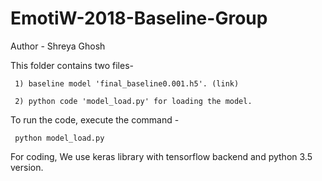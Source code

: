 # EmotiW-2018-Baseline-Group
Author - Shreya Ghosh

This folder contains two files-
     
     1) baseline model 'final_baseline0.001.h5'. (link)
     
     2) python code 'model_load.py' for loading the model.
     
To run the code, execute the command -
     
     python model_load.py
     
For coding, We use keras library with tensorflow backend and python 3.5 version.
                
